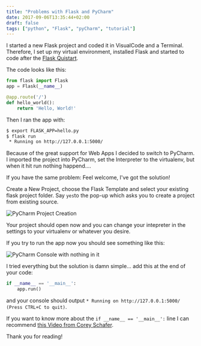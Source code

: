 ```yaml
---
title: "Problems with Flask and PyCharm"
date: 2017-09-06T13:35:44+02:00
draft: false
tags: ["python", "Flask", "pyCharm", "tutorial"]
---
```


I started a new Flask project and coded it in VisualCode and a Terminal. Therefore, I set up my virtual environment, installed Flask and started to code after the [Flask Quistart](http://flask.pocoo.org/docs/0.12/quickstart/). 

<!--more-->

The code looks like this:

```python
from flask import Flask
app = Flask(__name__)

@app.route('/')
def hello_world():
    return 'Hello, World!'
```
 
Then I ran the app with:

```bash
$ export FLASK_APP=hello.py
$ flask run
 * Running on http://127.0.0.1:5000/
```

Because of the great support for Web Apps I decided to switch to PyCharm. I imported the project into PyCharm, set the Interpreter to the virtualenv, but when it hit run nothing happend....

If you have the same problem: Feel welcome, I've got the solution!

Create a New Project, choose the Flask Template and select your existing flask project folder. Say `yes`to the pop-up which asks you to create a project from existing source. 
 
![PyCharm Project Creation](/img/flaskPyCharm/newProject.png)
 
Your project should open now and you can change your intepreter in the settings to your virtualenv or whatever you desire. 

If you try to run the app now you should see something like this:

![PyCharm Console with nothing in it](/img/flaskPyCharm/nothing.png)

I tried everything but the solution is damn simple... add this at the end of your code:

```python
if __name__ == '__main__':
    app.run()
```

and your console should output `* Running on http://127.0.0.1:5000/ (Press CTRL+C to quit)`.

If you want to know more about the `if __name__ == '__main__':` line I can recommend [this Video from Corey Schafer](https://www.youtube.com/watch?v=sugvnHA7ElY&feature=youtu.be).

Thank you for reading! 